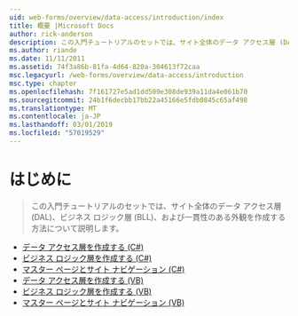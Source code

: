 ```yaml
---
uid: web-forms/overview/data-access/introduction/index
title: 概要 |Microsoft Docs
author: rick-anderson
description: この入門チュートリアルのセットでは、サイト全体のデータ アクセス層 (DAL)、ビジネス ロジック層 (BLL)、および一貫性のある外観を作成する方法について説明します。
ms.author: riande
ms.date: 11/11/2011
ms.assetid: 74f3a86b-81fa-4d64-820a-304613f72caa
msc.legacyurl: /web-forms/overview/data-access/introduction
msc.type: chapter
ms.openlocfilehash: 7f161727e5ad1dd509e308de939a11da4e061b70
ms.sourcegitcommit: 24b1f6decbb17bb22a45166e5fdb0845c65af498
ms.translationtype: MT
ms.contentlocale: ja-JP
ms.lasthandoff: 03/01/2019
ms.locfileid: "57019529"
---
```

<a name="introduction"></a>はじめに
====================
> この入門チュートリアルのセットでは、サイト全体のデータ アクセス層 (DAL)、ビジネス ロジック層 (BLL)、および一貫性のある外観を作成する方法について説明します。


- [データ アクセス層を作成する (C#)](creating-a-data-access-layer-cs.md)
- [ビジネス ロジック層を作成する (C#)](creating-a-business-logic-layer-cs.md)
- [マスター ページとサイト ナビゲーション (C#)](master-pages-and-site-navigation-cs.md)
- [データ アクセス層を作成する (VB)](creating-a-data-access-layer-vb.md)
- [ビジネス ロジック層を作成する (VB)](creating-a-business-logic-layer-vb.md)
- [マスター ページとサイト ナビゲーション (VB)](master-pages-and-site-navigation-vb.md)
